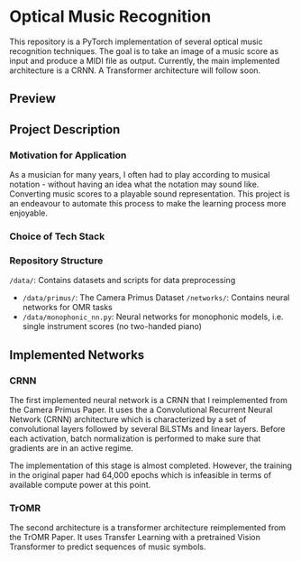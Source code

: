 # Optical Music Recognition

This repository is a PyTorch implementation of several optical music recognition techniques. The goal is to take an image of a music score as input and produce a MIDI file as output. Currently, the main implemented architecture is a CRNN. A Transformer architecture will follow soon.

## Preview 

## Project Description

### Motivation for Application
As a musician for many years, I often had to play according to musical notation - without having an idea what the notation may sound like. Converting music scores to a playable sound representation. This project is an endeavour to automate this process to make the learning process more enjoyable.

### Choice of Tech Stack

### Repository Structure
`/data/`: Contains datasets and scripts for data preprocessing
- `/data/primus/`: The Camera Primus Dataset
`/networks/`: Contains neural networks for OMR tasks
- `/data/monophonic_nn.py`: Neural networks for monophonic models, i.e. single instrument scores (no two-handed piano)

## Implemented Networks
### CRNN
The first implemented neural network is a CRNN that I reimplemented from the Camera Primus Paper. It uses the a Convolutional Recurrent Neural Network (CRNN) architecture which is characterized by a set of convolutional layers followed by several BiLSTMs and linear layers. Before each activation, batch normalization is performed to make sure that gradients are in an active regime. 

The implementation of this stage is almost completed. However, the training in the original paper had 64,000 epochs which is infeasible in terms of available compute power at this point.

### TrOMR
The second architecture is a transformer architecture reimplemented from the TrOMR Paper. It uses Transfer Learning with a pretrained Vision Transformer to predict sequences of music symbols.
